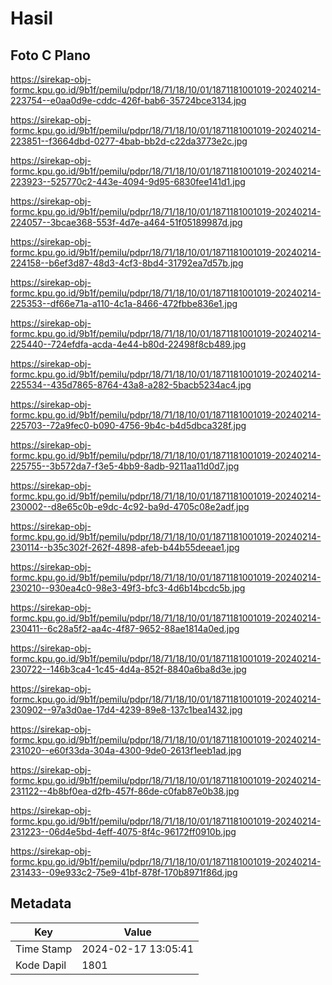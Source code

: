 # Hasil

## Foto C Plano

https://sirekap-obj-formc.kpu.go.id/9b1f/pemilu/pdpr/18/71/18/10/01/1871181001019-20240214-223754--e0aa0d9e-cddc-426f-bab6-35724bce3134.jpg

https://sirekap-obj-formc.kpu.go.id/9b1f/pemilu/pdpr/18/71/18/10/01/1871181001019-20240214-223851--f3664dbd-0277-4bab-bb2d-c22da3773e2c.jpg

https://sirekap-obj-formc.kpu.go.id/9b1f/pemilu/pdpr/18/71/18/10/01/1871181001019-20240214-223923--525770c2-443e-4094-9d95-6830fee141d1.jpg

https://sirekap-obj-formc.kpu.go.id/9b1f/pemilu/pdpr/18/71/18/10/01/1871181001019-20240214-224057--3bcae368-553f-4d7e-a464-51f05189987d.jpg

https://sirekap-obj-formc.kpu.go.id/9b1f/pemilu/pdpr/18/71/18/10/01/1871181001019-20240214-224158--b6ef3d87-48d3-4cf3-8bd4-31792ea7d57b.jpg

https://sirekap-obj-formc.kpu.go.id/9b1f/pemilu/pdpr/18/71/18/10/01/1871181001019-20240214-225353--df66e71a-a110-4c1a-8466-472fbbe836e1.jpg

https://sirekap-obj-formc.kpu.go.id/9b1f/pemilu/pdpr/18/71/18/10/01/1871181001019-20240214-225440--724efdfa-acda-4e44-b80d-22498f8cb489.jpg

https://sirekap-obj-formc.kpu.go.id/9b1f/pemilu/pdpr/18/71/18/10/01/1871181001019-20240214-225534--435d7865-8764-43a8-a282-5bacb5234ac4.jpg

https://sirekap-obj-formc.kpu.go.id/9b1f/pemilu/pdpr/18/71/18/10/01/1871181001019-20240214-225703--72a9fec0-b090-4756-9b4c-b4d5dbca328f.jpg

https://sirekap-obj-formc.kpu.go.id/9b1f/pemilu/pdpr/18/71/18/10/01/1871181001019-20240214-225755--3b572da7-f3e5-4bb9-8adb-9211aa11d0d7.jpg

https://sirekap-obj-formc.kpu.go.id/9b1f/pemilu/pdpr/18/71/18/10/01/1871181001019-20240214-230002--d8e65c0b-e9dc-4c92-ba9d-4705c08e2adf.jpg

https://sirekap-obj-formc.kpu.go.id/9b1f/pemilu/pdpr/18/71/18/10/01/1871181001019-20240214-230114--b35c302f-262f-4898-afeb-b44b55deeae1.jpg

https://sirekap-obj-formc.kpu.go.id/9b1f/pemilu/pdpr/18/71/18/10/01/1871181001019-20240214-230210--930ea4c0-98e3-49f3-bfc3-4d6b14bcdc5b.jpg

https://sirekap-obj-formc.kpu.go.id/9b1f/pemilu/pdpr/18/71/18/10/01/1871181001019-20240214-230411--6c28a5f2-aa4c-4f87-9652-88ae1814a0ed.jpg

https://sirekap-obj-formc.kpu.go.id/9b1f/pemilu/pdpr/18/71/18/10/01/1871181001019-20240214-230722--146b3ca4-1c45-4d4a-852f-8840a6ba8d3e.jpg

https://sirekap-obj-formc.kpu.go.id/9b1f/pemilu/pdpr/18/71/18/10/01/1871181001019-20240214-230902--97a3d0ae-17d4-4239-89e8-137c1bea1432.jpg

https://sirekap-obj-formc.kpu.go.id/9b1f/pemilu/pdpr/18/71/18/10/01/1871181001019-20240214-231020--e60f33da-304a-4300-9de0-2613f1eeb1ad.jpg

https://sirekap-obj-formc.kpu.go.id/9b1f/pemilu/pdpr/18/71/18/10/01/1871181001019-20240214-231122--4b8bf0ea-d2fb-457f-86de-c0fab87e0b38.jpg

https://sirekap-obj-formc.kpu.go.id/9b1f/pemilu/pdpr/18/71/18/10/01/1871181001019-20240214-231223--06d4e5bd-4eff-4075-8f4c-96172ff0910b.jpg

https://sirekap-obj-formc.kpu.go.id/9b1f/pemilu/pdpr/18/71/18/10/01/1871181001019-20240214-231433--09e933c2-75e9-41bf-878f-170b8971f86d.jpg


## Metadata

| Key        | Value               |
| ---------- | ------------------- |
| Time Stamp | 2024-02-17 13:05:41 |
| Kode Dapil | 1801                |



